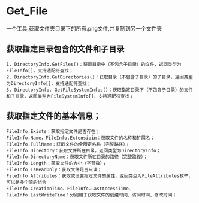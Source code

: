 # Get_File
一个工具,获取文件夹目录下的所有.png文件,并复制到另一个文件夹
## 获取指定目录包含的文件和子目录
    1. DirectoryInfo.GetFiles()：获取目录中（不包含子目录）的文件，返回类型为FileInfo[]，支持通配符查找；
    2. DirectoryInfo.GetDirectories()：获取目录（不包含子目录）的子目录，返回类型为DirectoryInfo[]，支持通配符查找；
    3. DirectoryInfo. GetFileSystemInfos()：获取指定目录下（不包含子目录）的文件和子目录，返回类型为FileSystemInfo[]，支持通配符查找；
## 获取指定文件的基本信息；
    FileInfo.Exists：获取指定文件是否存在；
    FileInfo.Name，FileInfo.Extensioin：获取文件的名称和扩展名；
    FileInfo.FullName：获取文件的全限定名称（完整路径）；
    FileInfo.Directory：获取文件所在目录，返回类型为DirectoryInfo；
    FileInfo.DirectoryName：获取文件所在目录的路径（完整路径）；
    FileInfo.Length：获取文件的大小（字节数）；
    FileInfo.IsReadOnly：获取文件是否只读；
    FileInfo.Attributes：获取或设置指定文件的属性，返回类型为FileAttributes枚举，可以是多个值的组合
    FileInfo.CreationTime、FileInfo.LastAccessTime、FileInfo.LastWriteTime：分别用于获取文件的创建时间、访问时间、修改时间；
